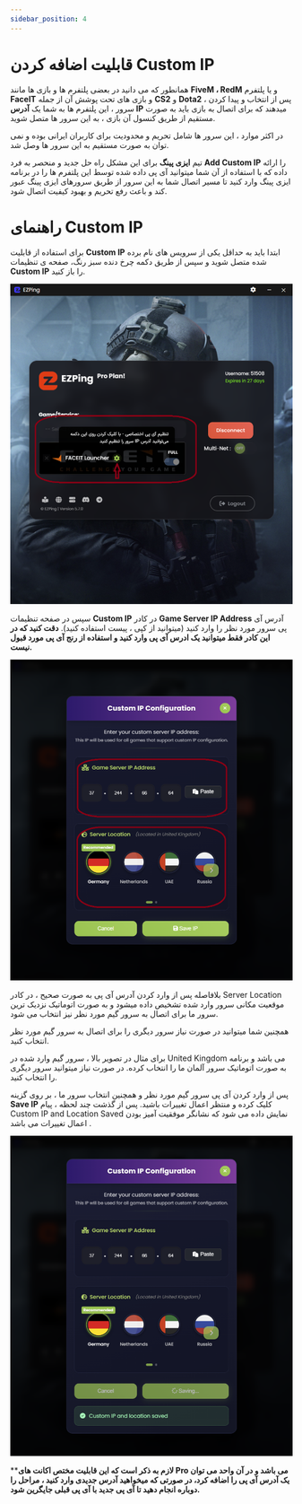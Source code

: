 ```yaml
---
sidebar_position: 4
---
```


# قابلیت اضافه کردن Custom IP

همانطور که می دانید در بعضی پلتفرم ها و بازی ها مانند **FiveM ، RedM** و یا پلتفرم **FaceIT** و بازی های تحت پوشش آن از جمله **CS2** و **Dota2** ، پس از انتخاب و پیدا کردن سرور ، این پلتفرم ها به شما یک **آدرس IP** میدهند که برای اتصال به بازی باید به صورت مستقیم از طریق کنسول آن بازی ، به این سرور ها متصل شوید. 

در اکثر موارد ، این سرور ها شامل تحریم و محدودیت برای کاربران ایرانی بوده و نمی توان به صورت مستقیم به این سرور ها وصل شد. 

تیم **ایزی پینگ** برای این مشکل راه حل جدید و منحصر به فرد **Add Custom IP** را ارائه داده که با استفاده از آن شما میتوانید آی پی داده شده توسط این پلتفرم ها را در برنامه ایزی پینگ وارد کنید تا مسیر اتصال شما به این سرور از طریق سرورهای ایزی پینگ عبور کند و باعث رفع تحریم و بهبود کیفیت اتصال شود.



# راهنمای Custom IP

برای استفاده از قابلیت **Custom IP** ابتدا باید به حداقل یکی از سرویس های نام برده شده متصل شوید و سپس از طریق دکمه چرخ دنده سبز رنگ، صفحه ی تنظیمات **Custom IP** را باز کنید. 

![winver-run](./img/custom-ip-1.png)

سپس در صفحه تنظیمات **Custom IP** در کادر **Game Server IP Address** آدرس آی پی سرور مورد نظر را وارد کنید (میتوانید از کپی ، پیست استفاده کنید).
**دقت کنید که در این کادر فقط میتوانید یک ادرس آی پی وارد کنید و استفاده از رنج آی پی مورد قبول نیست.**


![winver-run](./img/custom-ip-2.png)


بلافاصله پس از وارد کردن آدرس آی پی به صورت صحیح ، در کادر Server Location موقعیت مکانی سرور وارد شده تشخیص داده میشود و به صورت اتوماتیک نزدیک ترین سرور ما برای اتصال به سرور گیم مورد نظر نیز انتخاب می شود.

همچنین شما میتوانید در صورت نیاز سرور دیگری را برای اتصال به سرور گیم مورد نظر انتخاب کنید.

برای مثال در تصویر بالا ، سرور گیم وارد شده در United Kingdom می باشد و برنامه به صورت اتوماتیک سرور آلمان ما را انتخاب کرده. در صورت نیاز میتوانید سرور دیگری را انتخاب کنید. 

پس از وارد کردن آی پی سرور گیم مورد نظر و همچنین انتخاب سرور ما ، بر روی گزینه **Save IP** کلیک کرده و منتظر اعمال تغییرات باشید. پس از گذشت چند لحظه ، پیام Custom IP and Location Saved نمایش داده می شود که نشانگر موفقیت آمیز بودن اعمال تغییرات می باشد .

![winver-run](./img/custom-ip-4.png)



****لازم به ذکر است که این قابلیت مختص اکانت های **Pro** می باشد و در آن واحد می توان یک آدرس آی پی را اضافه کرد، در صورتی که میخواهید آدرس جدیدی وارد کنید ، مراحل را دوباره انجام دهید تا آی پی جدید با آی پی قبلی جایگرین شود.**
